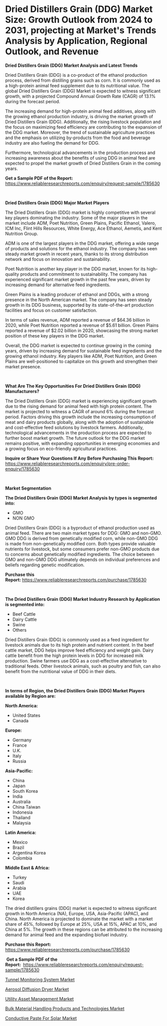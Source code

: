 <p><h1>Dried Distillers Grain (DDG) Market Size: Growth Outlook from 2024 to 2031, projecting at Market's Trends Analysis by Application, Regional Outlook, and Revenue</h1></p><p><strong>Dried Distillers Grain (DDG) Market Analysis and Latest Trends</strong></p>
<p><p>Dried Distillers Grain (DDG) is a co-product of the ethanol production process, derived from distilling grains such as corn. It is commonly used as a high-protein animal feed supplement due to its nutritional value. The global Dried Distillers Grain (DDG) Market is expected to witness significant growth, with a projected Compound Annual Growth Rate (CAGR) of 13.1% during the forecast period.</p><p>The increasing demand for high-protein animal feed additives, along with the growing ethanol production industry, is driving the market growth of Dried Distillers Grain (DDG). Additionally, the rising livestock population and the focus on maximizing feed efficiency are contributing to the expansion of the DDG market. Moreover, the trend of sustainable agriculture practices and the emphasis on utilizing by-products from the food and beverage industry are also fueling the demand for DDG.</p><p>Furthermore, technological advancements in the production process and increasing awareness about the benefits of using DDG in animal feed are expected to propel the market growth of Dried Distillers Grain in the coming years.</p></p>
<p><strong>Get a Sample PDF of the Report:&nbsp;</strong> <a href="https://www.reliableresearchreports.com/enquiry/request-sample/1785630">https://www.reliableresearchreports.com/enquiry/request-sample/1785630</a></p>
<p>&nbsp;</p>
<p><strong>Dried Distillers Grain (DDG) Major Market Players</strong></p>
<p><p>The Dried Distillers Grain (DDG) market is highly competitive with several key players dominating the industry. Some of the major players in the market include ADM, Poet Nutrition, Green Plains, Pacific Ethanol, Valero, ICM Inc, Flint Hills Resources, White Energy, Ace Ethanol, Aemetis, and Kent Nutrition Group.</p><p>ADM is one of the largest players in the DDG market, offering a wide range of products and solutions for the ethanol industry. The company has seen steady market growth in recent years, thanks to its strong distribution network and focus on innovation and sustainability.</p><p>Poet Nutrition is another key player in the DDG market, known for its high-quality products and commitment to sustainability. The company has experienced significant market growth in the past few years, driven by increasing demand for alternative feed ingredients.</p><p>Green Plains is a leading producer of ethanol and DDGs, with a strong presence in the North American market. The company has seen steady growth in its DDG business, supported by its state-of-the-art production facilities and focus on customer satisfaction.</p><p>In terms of sales revenue, ADM reported a revenue of $64.36 billion in 2020, while Poet Nutrition reported a revenue of $5.61 billion. Green Plains reported a revenue of $2.02 billion in 2020, showcasing the strong market position of these key players in the DDG market.</p><p>Overall, the DDG market is expected to continue growing in the coming years, driven by increasing demand for sustainable feed ingredients and the growing ethanol industry. Key players like ADM, Poet Nutrition, and Green Plains are well-positioned to capitalize on this growth and strengthen their market presence.</p></p>
<p>&nbsp;</p>
<p><strong>What Are The Key Opportunities For Dried Distillers Grain (DDG) Manufacturers?</strong></p>
<p><p>The Dried Distillers Grain (DDG) market is experiencing significant growth due to the rising demand for animal feed with high protein content. The market is projected to witness a CAGR of around 6% during the forecast period. Factors driving this growth include the increasing consumption of meat and dairy products globally, along with the adoption of sustainable and cost-effective feed solutions by livestock farmers. Additionally, technological advancements in the production process are expected to further boost market growth. The future outlook for the DDG market remains positive, with expanding opportunities in emerging economies and a growing focus on eco-friendly agricultural practices.</p></p>
<p><strong>Inquire or Share Your Questions If Any Before Purchasing This Report:</strong> <a href="https://www.reliableresearchreports.com/enquiry/pre-order-enquiry/1785630">https://www.reliableresearchreports.com/enquiry/pre-order-enquiry/1785630</a></p>
<p>&nbsp;</p>
<p><strong>Market Segmentation</strong></p>
<p><strong>The Dried Distillers Grain (DDG) Market Analysis by types is segmented into:</strong></p>
<p><ul><li>GMO</li><li>NON GMO</li></ul></p>
<p><p>Dried Distillers Grain (DDG) is a byproduct of ethanol production used as animal feed. There are two main market types for DDG: GMO and non-GMO. GMO DDG is derived from genetically modified corn, while non-GMO DDG is made from non-genetically modified corn. Both types provide valuable nutrients for livestock, but some consumers prefer non-GMO products due to concerns about genetically modified ingredients. The choice between GMO and non-GMO DDG ultimately depends on individual preferences and beliefs regarding genetic modification.</p></p>
<p><strong>Purchase this Report:&nbsp;</strong><a href="https://www.reliableresearchreports.com/purchase/1785630">https://www.reliableresearchreports.com/purchase/1785630</a></p>
<p>&nbsp;</p>
<p><strong>The Dried Distillers Grain (DDG) Market Industry Research by Application is segmented into:</strong></p>
<p><ul><li>Beef Cattle</li><li>Dairy Cattle</li><li>Swine</li><li>Others</li></ul></p>
<p><p>Dried Distillers Grain (DDG) is commonly used as a feed ingredient for livestock animals due to its high protein and nutrient content. In the beef cattle market, DDG helps improve feed efficiency and weight gain. Dairy cattle benefit from the high protein levels in DDG for increased milk production. Swine farmers use DDG as a cost-effective alternative to traditional feeds. Other livestock animals, such as poultry and fish, can also benefit from the nutritional value of DDG in their diets.</p></p>
<p>&nbsp;</p>
<p><strong>In terms of Region, the Dried Distillers Grain (DDG) Market Players available by Region are:</strong></p>
<p>
    <p> <strong> North America: </strong>
        <ul>
            <li>United States</li>
            <li>Canada</li>
        </ul>
        </p> 
    <p> <strong> Europe: </strong>
        <ul>
            <li>Germany</li>
            <li>France</li>
            <li>U.K.</li>
            <li>Italy</li>
            <li>Russia</li>
        </ul>
        </p> 
    <p> <strong> Asia-Pacific: </strong>
        <ul>
            <li>China</li>
            <li>Japan</li>
            <li>South Korea</li>
            <li>India</li>
            <li>Australia</li>
            <li>China Taiwan</li>
            <li>Indonesia</li>
            <li>Thailand</li>
            <li>Malaysia</li>
        </ul>
        </p> 
    <p> <strong> Latin America: </strong>
        <ul>
            <li>Mexico</li>
            <li>Brazil</li>
            <li>Argentina Korea</li>
            <li>Colombia</li>
        </ul>
        </p> 
    <p> <strong> Middle East & Africa: </strong>
        <ul>
            <li>Turkey</li>
            <li>Saudi</li>
            <li>Arabia</li>
            <li>UAE</li>
            <li>Korea</li>
        </ul>
    </p>
    </p>
<p><p>The dried distillers grains (DDG) market is expected to witness significant growth in North America (NA), Europe, USA, Asia-Pacific (APAC), and China. North America is projected to dominate the market with a market share of 45%, followed by Europe at 25%, USA at 15%, APAC at 10%, and China at 5%. The growth in these regions can be attributed to the increasing demand for animal feed and the expanding biofuel industry.</p></p>
<p><strong>Purchase this Report: </strong><a href="https://www.reliableresearchreports.com/purchase/1785630">https://www.reliableresearchreports.com/purchase/1785630</a></p>
<p>&nbsp;<strong>Get a Sample PDF of the Report:&nbsp;&nbsp;</strong><a href="https://www.reliableresearchreports.com/enquiry/request-sample/1785630">https://www.reliableresearchreports.com/enquiry/request-sample/1785630</a></p>
<p><strong></strong></p>
<p><p><a href="https://medium.com/@garettbauch/tunnel-monitoring-system-market-size-market-outlook-and-market-forecast-2024-to-2031-86fbdaf6d475">Tunnel Monitoring System Market</a></p><p><a href="https://github.com/myacatherineblakecaczo9vcsw/Market-Research-Report-List-1/blob/main/aerosol-diffusion-dryer-market.md">Aerosol Diffusion Dryer Market</a></p><p><a href="https://medium.com/@garettbauch/utility-asset-management-market-analysis-its-cagr-market-segmentation-and-global-industry-8ea0b4e7e3dc">Utility Asset Management Market</a></p><p><a href="https://medium.com/@garettbauch/bulk-material-handling-products-and-technologies-market-report-reveals-the-latest-trends-and-growth-c2a55ea04979">Bulk Material Handling Products and Technologies Market</a></p><p><a href="https://github.com/okotobwrhuteie/Market-Research-Report-List-1/blob/main/conductive-paste-for-solar-market.md">Conductive Paste For Solar Market</a></p></p>